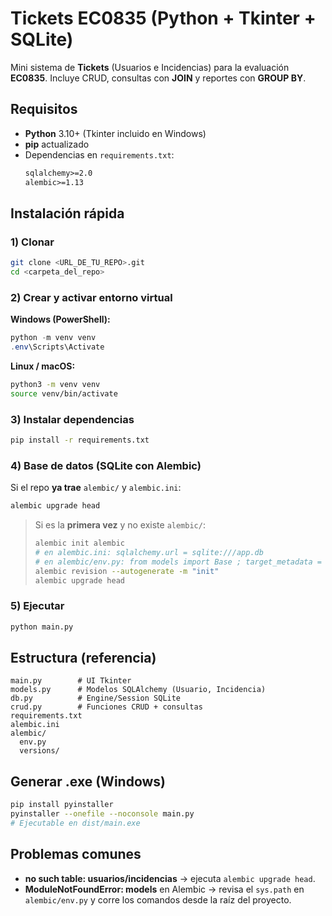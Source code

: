 # Tickets EC0835 (Python + Tkinter + SQLite)

Mini sistema de **Tickets** (Usuarios e Incidencias) para la evaluación **EC0835**. Incluye CRUD, consultas con **JOIN** y reportes con **GROUP BY**.

## Requisitos
- **Python** 3.10+ (Tkinter incluido en Windows)
- **pip** actualizado
- Dependencias en `requirements.txt`:
  ```txt
  sqlalchemy>=2.0
  alembic>=1.13
  ```

## Instalación rápida

### 1) Clonar
```bash
git clone <URL_DE_TU_REPO>.git
cd <carpeta_del_repo>
```

### 2) Crear y activar entorno virtual
**Windows (PowerShell):**
```powershell
python -m venv venv
.env\Scripts\Activate
```

**Linux / macOS:**
```bash
python3 -m venv venv
source venv/bin/activate
```

### 3) Instalar dependencias
```bash
pip install -r requirements.txt
```

### 4) Base de datos (SQLite con Alembic)
Si el repo **ya trae** `alembic/` y `alembic.ini`:
```bash
alembic upgrade head
```

> Si es la **primera vez** y no existe `alembic/`:
> ```bash
> alembic init alembic
> # en alembic.ini: sqlalchemy.url = sqlite:///app.db
> # en alembic/env.py: from models import Base ; target_metadata = Base.metadata
> alembic revision --autogenerate -m "init"
> alembic upgrade head
> ```

### 5) Ejecutar
```bash
python main.py
```

## Estructura (referencia)
```
main.py        # UI Tkinter
models.py      # Modelos SQLAlchemy (Usuario, Incidencia)
db.py          # Engine/Session SQLite
crud.py        # Funciones CRUD + consultas
requirements.txt
alembic.ini
alembic/
  env.py
  versions/
```

##  Generar .exe (Windows)
```bash
pip install pyinstaller
pyinstaller --onefile --noconsole main.py
# Ejecutable en dist/main.exe
```

## Problemas comunes
- **no such table: usuarios/incidencias** → ejecuta `alembic upgrade head`.
- **ModuleNotFoundError: models** en Alembic → revisa el `sys.path` en `alembic/env.py` y corre los comandos desde la raíz del proyecto.
